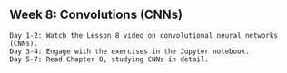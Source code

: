 ## Week 8: Convolutions (CNNs)
	Day 1-2: Watch the Lesson 8 video on convolutional neural networks (CNNs).
	Day 3-4: Engage with the exercises in the Jupyter notebook.
	Day 5-7: Read Chapter 8, studying CNNs in detail.

